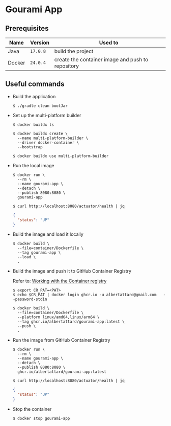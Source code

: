 # Gourami App

## Prerequisites

| Name   | Version  | Used to                                           |
| ------ | -------- | ------------------------------------------------- |
| Java   | `17.0.8` | build the project                                 |
| Docker | `24.0.4` | create the container image and push to repository |

## Useful commands

- Build the application

  ```shell
  $ ./gradle clean bootJar
  ```

- Set up the multi-platform builder

  ```shell
  $ docker buildx ls
  ```

  ```shell
  $ docker buildx create \
    --name multi-platform-builder \
    --driver docker-container \
    --bootstrap
  ```

  ```shell
  $ docker buildx use multi-platform-builder
  ```

- Run the local image

  ```shell
  $ docker run \
    --rm \
    --name gourami-app \
    --detach \
    --publish 8080:8080 \
    gourami-app
  ```

  ```shell
  $ curl http://localhost:8080/actuator/health | jq
  ```

  ```json
  {
    "status": "UP"
  }
  ```

- Build the image and load it locally

  ```shell
  $ docker build \
    --file=container/Dockerfile \
    --tag gourami-app \
    --load \
    .
  ```

- Build the image and push it to GitHub Container Registry

  Refer to:
  [Working with the Container registry](https://docs.github.com/en/packages/working-with-a-github-packages-registry/working-with-the-container-registry)

  ```shell
  $ export CR_PAT=<PAT>
  $ echo $CR_PAT | docker login ghcr.io -u albertattard@gmail.com   --password-stdin
  ```

  ```shell
  $ docker build \
    --file=container/Dockerfile \
    --platform linux/amd64,linux/arm64 \
    --tag ghcr.io/albertattard/gourami-app:latest \
    --push \
    .
  ```

- Run the image from GitHub Container Registry

  ```shell
  $ docker run \
    --rm \
    --name gourami-app \
    --detach \
    --publish 8080:8080 \
    ghcr.io/albertattard/gourami-app:latest
  ```

  ```shell
  $ curl http://localhost:8080/actuator/health | jq
  ```

  ```json
  {
    "status": "UP"
  }
  ```

- Stop the container

  ```shell
  $ docker stop gourami-app
  ```
